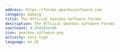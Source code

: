 ```yaml
---
address: https://forums.gearboxsoftware.com
category: Gaming
title: The Official Gearbox Software Forums
description: The Official Gearbox Software Forums
userCount: 4.354201e+06
icon: gearbox-software.png
activity: very high
language: en_US
---
```

